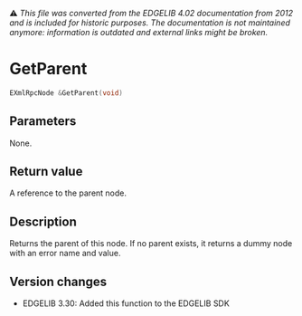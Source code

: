:warning: _This file was converted from the EDGELIB 4.02 documentation from 2012 and is included for historic purposes. The documentation is not maintained anymore: information is outdated and external links might be broken._

# GetParent


```c++
EXmlRpcNode &GetParent(void)
```

## Parameters
None.

## Return value
A reference to the parent node.

## Description
Returns the parent of this node. If no parent exists, it returns a dummy node with an error name and value.

## Version changes
- EDGELIB 3.30: Added this function to the EDGELIB SDK

